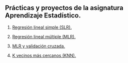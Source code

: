 ## Prácticas y proyectos de la asignatura Aprendizaje Estadístico.

1. [Regresión lineal simple (SLR).](/Analisis_de_regresion_lineal)
    
2. [Regresión lineal múltiple (MLR).](/Regresion_lineal_multiple)
    
3. [MLR y validación cruzada.](/RLM_y_validacion_cruzada)

4. [K vecinos más cercanos (KNN).](/K_vecinos_mas_cercanos_KNN)
